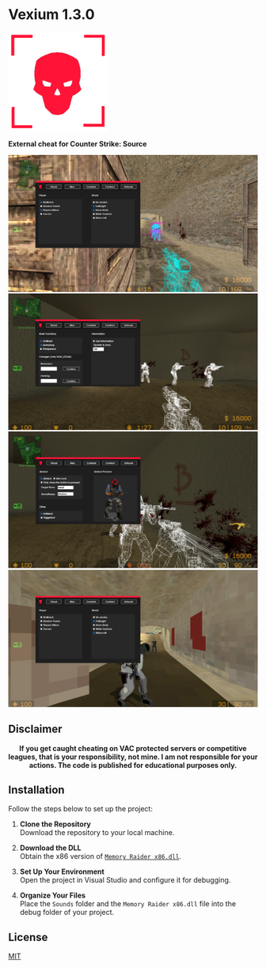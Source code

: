 # Vexium 1.3.0

<img src="Vexium/Assets/Logo.png" alt="Logo" width="200"/>

**External cheat for Counter Strike: Source**


![preview #1](Vexium/Assets/Images/1.png)
![preview #2](Vexium/Assets/Images/2.png)
![preview #3](Vexium/Assets/Images/3.png)
![preview #4](Vexium/Assets/Images/4.png)

## Disclaimer
<div style="text-align: center;">
    <strong>If you get caught cheating on VAC protected servers or competitive leagues, that is your responsibility, not mine. I am not responsible for your actions. The code is published for educational purposes only.</strong>
</div>

## Installation

Follow the steps below to set up the project:

1. **Clone the Repository**  
   Download the repository to your local machine.

2. **Download the DLL**  
   Obtain the x86 version of [`Memory Raider x86.dll`](https://github.com/capital0v/MemoryRaider/releases/tag/1.3.0).

3. **Set Up Your Environment**  
   Open the project in Visual Studio and configure it for debugging.

4. **Organize Your Files**  
   Place the `Sounds` folder and the `Memory Raider x86.dll` file into the debug folder of your project.

## License
[MIT](https://github.com/capital0v/Vexium-Counter-Strike-Source/blob/main/LICENSE)
